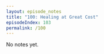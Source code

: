 ```yaml
---
layout: episode_notes
title: "100: Healing at Great Cost"
episodeIndex: 103
permalink: /100
---
```

No notes yet.
